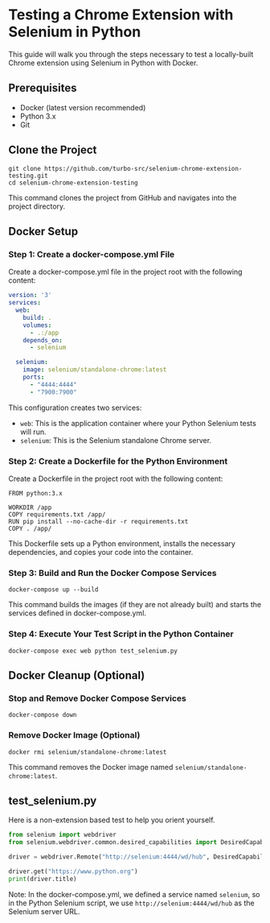 # Testing a Chrome Extension with Selenium in Python

This guide will walk you through the steps necessary to test a locally-built Chrome extension using Selenium in Python with Docker.

## Prerequisites

- Docker (latest version recommended)
- Python 3.x
- Git

## Clone the Project

```
git clone https://github.com/turbo-src/selenium-chrome-extension-testing.git
cd selenium-chrome-extension-testing
```

This command clones the project from GitHub and navigates into the project directory.

## Docker Setup

### Step 1: Create a docker-compose.yml File

Create a docker-compose.yml file in the project root with the following content:

```yaml
version: '3'
services:
  web:
    build: .
    volumes:
      - .:/app
    depends_on:
      - selenium

  selenium:
    image: selenium/standalone-chrome:latest
    ports:
      - "4444:4444"
      - "7900:7900"
```

This configuration creates two services:

- `web`: This is the application container where your Python Selenium tests will run.
- `selenium`: This is the Selenium standalone Chrome server.

### Step 2: Create a Dockerfile for the Python Environment

Create a Dockerfile in the project root with the following content:

```
FROM python:3.x

WORKDIR /app
COPY requirements.txt /app/
RUN pip install --no-cache-dir -r requirements.txt
COPY . /app/
```

This Dockerfile sets up a Python environment, installs the necessary dependencies, and copies your code into the container.

### Step 3: Build and Run the Docker Compose Services

```
docker-compose up --build
```

This command builds the images (if they are not already built) and starts the services defined in docker-compose.yml.

### Step 4: Execute Your Test Script in the Python Container

```
docker-compose exec web python test_selenium.py
```

## Docker Cleanup (Optional)

### Stop and Remove Docker Compose Services

```
docker-compose down
```

### Remove Docker Image (Optional)

```
docker rmi selenium/standalone-chrome:latest
```

This command removes the Docker image named `selenium/standalone-chrome:latest`.

## test_selenium.py

Here is a non-extension based test to help you orient yourself.

```python
from selenium import webdriver
from selenium.webdriver.common.desired_capabilities import DesiredCapabilities

driver = webdriver.Remote("http://selenium:4444/wd/hub", DesiredCapabilities.CHROME)

driver.get("https://www.python.org")
print(driver.title)
```

Note: In the docker-compose.yml, we defined a service named `selenium`, so in the Python Selenium script, we use `http://selenium:4444/wd/hub` as the Selenium server URL.
